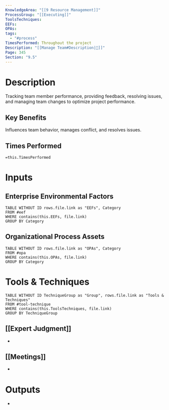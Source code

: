 ```yaml
---
KnowledgeArea: "[[9 Resource Management]]"
ProcessGroup: "[[Executing]]"
ToolsTechniques: 
EEFs: 
OPAs: 
tags:
  - "#process"
TimesPerformed: Throughout the project
Description: "[[Manage Team#Description|📝]]"
Page: 345
Section: "9.5"
---
```

# Description
Tracking team member performance, providing feedback, resolving issues, and managing team changes to optimize project performance.
## Key Benefits
Influences team behavior, manages conflict, and resolves issues.
## Times Performed
`=this.TimesPerformed`
# Inputs
## Enterprise Environmental Factors
```dataview
TABLE WITHOUT ID rows.file.link as "EEFs", Category
FROM #eef
WHERE contains(this.EEFs, file.link)
GROUP BY Category
```
## Organizational Process Assets
```dataview
TABLE WITHOUT ID rows.file.link as "OPAs", Category
FROM #opa
WHERE contains(this.OPAs, file.link)
GROUP BY Category
```
# Tools & Techniques
```dataview
TABLE WITHOUT ID TechniqueGroup as "Group", rows.file.link as "Tools & Techniques"
FROM #tool-technique
WHERE contains(this.ToolsTechniques, file.link)
GROUP BY TechniqueGroup
```
## [[Expert Judgment]]
- 
## [[Meetings]]
- 
# Outputs
- 